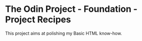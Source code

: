 # The Odin Project - Foundation - Project Recipes

This project aims at polishing my Basic HTML know-how.